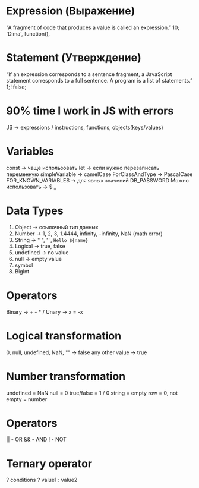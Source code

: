# Expression (Выражение)
“A fragment of code that produces a value is called an expression.”
10; 'Dima', function(),

# Statement (Утверждение)
“If an expression corresponds to a sentence fragment, a JavaScript statement corresponds to a full sentence. A program is a list of statements.”
1;
!false;

# 90% time I work in JS with errors

JS -> expressions / instructions, functions, objects(keys/values)

# Variables
const -> чаще использовать
let -> если нужно перезаписать переменную
simpleVariable -> camelCase
ForClassAndType -> PascalCase
FOR_KNOWN_VARIABLES -> для явных значений DB_PASSWORD
Можно использовать -> $  _

# Data Types
1. Object -> ссылочный тип данных
2. Number -> 1, 2, 3, 1.4444, infinity, -infinity, NaN (math error)
3. String -> " ", ' ', `Hello ${name}`
4. Logical -> true, false
5. undefined -> no value
6. null -> empty value
7. symbol
8. BigInt

# Operators
Binary -> + - * / 
Unary -> x = -x

# Logical transformation
0, null, undefined, NaN, "" -> false
any other value -> true

# Number transformation
undefined = NaN
null = 0
true/false = 1 / 0
string = empty row = 0, not empty = number

# Operators
|| - OR
&& - AND
! - NOT

# Ternary operator 
? 
conditions ? value1 : value2